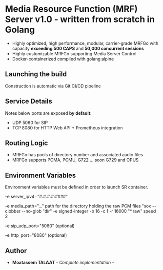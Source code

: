 # Media Resource Function (MRF) Server v1.0 - written from scratch in Golang

- Highly optimized, high performance, modular, carrier-grade MRFGo with capacity **exceeding 500 CAPS** and **50,000 concurrent sessions**
- Highly customizable MRFGo supporting Media Server Control
- Docker-containerized compiled with golang:alpine

## Launching the build

Construction is automatic via Git CI/CD pipeline

## Service Details

Notes below ports are exposed **by default**:

- UDP 5060 for SIP
- TCP 8080 for HTTP Web API + Prometheus integration

## Routing Logic

- MRFGo has pools of directory number and associated audio files
- MRFGo supports PCMA, PCMU, G722 ... soon G729 and OPUS

## Environment Variables

Environment variables must be defined in order to launch SR container.

-e server_ipv4="#.#.#.#:####"

-e media_path="..." path for the directory holding the raw PCM files "sox --clobber --no-glob "dir" -e signed-integer -b 16 -c 1 -r 16000 "\*.raw" speed 2

-e sip_udp_port="5060" (optional)

-e http_port="8080" (optional)

## Author

- **Moatassem TALAAT** - _Complete implementation_ -
